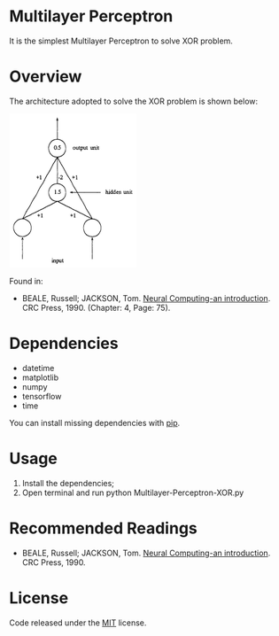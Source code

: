 # Multilayer Perceptron

It is the simplest Multilayer Perceptron to solve XOR problem.

# Overview

The architecture adopted to solve the XOR problem is shown below:

![Multilayer Perceptron Example Image](https://raw.githubusercontent.com/whoisraibolt/Multilayer-Perceptron/master/Multilayer-Perceptron-Example-Image.png)

Found in:

- BEALE, Russell; JACKSON, Tom. [Neural Computing-an introduction](https://bayanbox.ir/view/7901640340179926235/Neural-Computing-An-Introduction.pdf "Neural Computing-an introduction"). CRC Press, 1990. (Chapter: 4, Page: 75). 


# Dependencies

- datetime
- matplotlib
- numpy
- tensorflow
- time

You can install missing dependencies with [pip](https://pip.pypa.io/en/stable/ "pip").

# Usage

1. Install the dependencies;
2. Open terminal and run python Multilayer-Perceptron-XOR.py

# Recommended Readings

- BEALE, Russell; JACKSON, Tom. [Neural Computing-an introduction](https://bayanbox.ir/view/7901640340179926235/Neural-Computing-An-Introduction.pdf "Neural Computing-an introduction"). CRC Press, 1990.

# License

Code released under the [MIT](https://github.com/whoisraibolt/Multilayer-Perceptron/blob/master/LICENSE "MIT") license.

